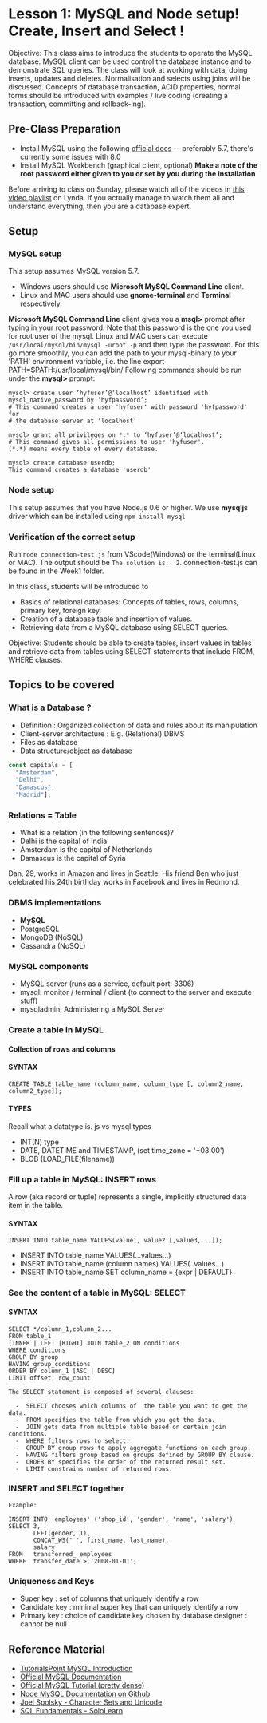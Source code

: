 # Lesson 1: MySQL and Node setup! Create, Insert and Select !

Objective: This class aims to introduce the students to operate the MySQL database.
MySQL client can be used control the database instance and to demonstrate SQL queries.
The class will look at working with data, doing inserts, updates and deletes.
Normalisation and selects using joins will be discussed.
Concepts of database transaction, ACID properties, normal forms should be introduced with
examples / live coding (creating a transaction, committing and rollback-ing).

## Pre-Class Preparation
- Install MySQL using the following [official docs](https://dev.mysql.com/downloads/mysql/)
-- preferably 5.7, there's currently some issues with 8.0 
- Install MySQL Workbench (graphical client, optional)
**Make a note of the root password either given to you or set by you during the installation**

Before arriving to class on Sunday, please watch all of the videos in [this video playlist](https://www.lynda.com/SharedPlaylist/0299ced540444d7197460e7f1f74ddab) on Lynda.
If you actually manage to watch them all and understand everything,
then you are a database expert.

## Setup

### MySQL setup
This setup assumes MySQL version 5.7.
- Windows users should use **Microsoft MySQL Command Line** client.
- Linux and MAC users should use **gnome-terminal** and **Terminal** respectively. 

**Microsoft MySQL Command Line** client gives you a **msql>** prompt after typing in your root password.
Note that this password is the one you used for root user of the mysql.
Linux and MAC users can execute `/usr/local/mysql/bin/mysql -uroot -p` and then type the password.
   For this go more smoothly, you can add the path to your mysql-binary to your 'PATH' environment variable, 
   i.e. the line
   export PATH=$PATH:/usr/local/mysql/bin/
Following commands should be run under the **mysql>** prompt:
```
mysql> create user ‘hyfuser’@‘localhost’ identified with mysql_native_password by ‘hyfpassword’;
# This command creates a user 'hyfuser' with password 'hyfpassword' for
# the database server at 'localhost'

mysql> grant all privileges on *.* to ‘hyfuser’@‘localhost’;
# This command gives all permissions to user 'hyfuser'.
(*.*) means every table of every database.

mysql> create database userdb;
This command creates a database 'userdb'
```

### Node setup
This setup assumes that you have Node.js 0.6 or higher.
We use **mysqljs** driver which can be installed using `npm install mysql`

### Verification of the correct setup
Run `node connection-test.js` from VScode(Windows) or the terminal(Linux or MAC).
The output should be `The solution is:  2`.
connection-test.js can be found in the Week1 folder.

In this class, students will be introduced to

* Basics of relational databases: Concepts of tables, rows, columns, primary key, foreign key.
* Creation of a database table and insertion of values.
* Retrieving data from a MySQL database using SELECT queries.

Objective: Students should be able to create tables,
insert values in tables and
retrieve data from tables using SELECT statements that include FROM, WHERE clauses.


## Topics to be covered

### What is a Database ?
* Definition : Organized collection of data and rules about its manipulation
* Client-server architecture : E.g. (Relational) DBMS
* Files as database
* Data structure/object as database
```js
const capitals = [
  "Amsterdam",
  "Delhi",
  "Damascus",
  "Madrid"];
```

### Relations = Table

* What is a relation (in the following sentences)?
* Delhi is the capital of India
* Amsterdam is the capital of Netherlands
* Damascus is the capital of Syria

Dan, 29, works in Amazon and lives in Seattle. His friend Ben who just celebrated
his 24th birthday works in Facebook and lives in Redmond.

### DBMS implementations

* **MySQL**
* PostgreSQL
* MongoDB (NoSQL)
* Cassandra (NoSQL)

### MySQL components

* MySQL server (runs as a service, default port: 3306)
* mysql: monitor / terminal / client (to connect to the server and execute stuff)
* mysqladmin: Administering a MySQL Server

### Create a table in MySQL

#### Collection of rows and columns
#### SYNTAX
```
CREATE TABLE table_name (column_name, column_type [, column2_name, column2_type]);
```

#### TYPES
Recall what a datatype is. js vs mysql types

* INT(N) type
* DATE, DATETIME and TIMESTAMP, (set time_zone = '+03:00')
* BLOB (LOAD_FILE(filename))

### Fill up a table in MySQL: INSERT rows
A row (aka record or tuple) represents a single, implicitly structured data item in the table.

#### SYNTAX
```
INSERT INTO table_name VALUES(value1, value2 [,value3,...]);
```
* INSERT INTO table_name VALUES(...values...)
* INSERT INTO table_name (column names) VALUES(..values...)
* INSERT INTO table_name SET column_name = {expr | DEFAULT}

### See the content of a table in MySQL: SELECT

#### SYNTAX 
```
SELECT */column_1,column_2...
FROM table_1
[INNER | LEFT |RIGHT] JOIN table_2 ON conditions
WHERE conditions
GROUP BY group 
HAVING group_conditions
ORDER BY column_1 [ASC | DESC]
LIMIT offset, row_count
 
The SELECT statement is composed of several clauses:
 
  -  SELECT chooses which columns of  the table you want to get the data.
  -  FROM specifies the table from which you get the data.
  -  JOIN gets data from multiple table based on certain join conditions.
  -  WHERE filters rows to select.
  -  GROUP BY group rows to apply aggregate functions on each group.
  -  HAVING filters group based on groups defined by GROUP BY clause.
  -  ORDER BY specifies the order of the returned result set.
  -  LIMIT constrains number of returned rows.
```

### INSERT and SELECT together

```
Example: 

INSERT INTO 'employees' ('shop_id', 'gender', 'name', 'salary')
SELECT 3,
       LEFT(gender, 1),
       CONCAT_WS(' ', first_name, last_name),
       salary
FROM   transferred_ employees
WHERE  transfer_date > '2008-01-01';
```

### Uniqueness and Keys

* Super key : set of columns that uniquely identify a row
* Candidate key : minimal super key that can uniquely identify a row
* Primary key : choice of candidate key chosen by database designer : cannot be null

## Reference Material

- [TutorialsPoint MySQL Introduction](http://www.tutorialspoint.com/mysql/mysql-introduction.htm)
- [Official MySQL Documentation](https://dev.mysql.com/doc/refman/5.7/en/)
- [Official MySQL Tutorial (pretty dense)](https://dev.mysql.com/doc/refman/5.7/en/tutorial.html)
- [Node MySQL Documentation on Github](https://github.com/mysqljs/mysql)
- [Joel Spolsky - Character Sets and Unicode](https://www.joelonsoftware.com/2003/10/08/the-absolute-minimum-every-software-developer-absolutely-positively-must-know-about-unicode-and-character-sets-no-excuses/)
- [SQL Fundamentals - SoloLearn](https://www.sololearn.com/Course/SQL/)
